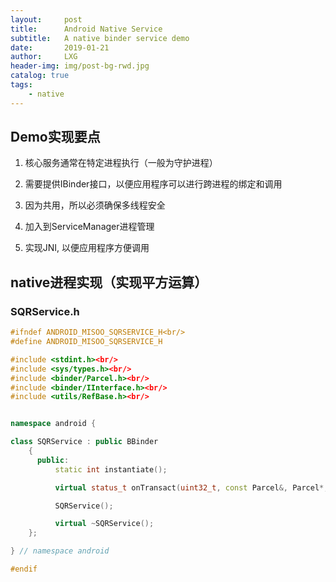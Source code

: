 ```yaml
---
layout:     post
title:      Android Native Service
subtitle:   A native binder service demo
date:       2019-01-21
author:     LXG
header-img: img/post-bg-rwd.jpg
catalog: true
tags:
    - native
---
```


## Demo实现要点

1. 核心服务通常在特定进程执行（一般为守护进程）

2. 需要提供IBinder接口，以便应用程序可以进行跨进程的绑定和调用

3. 因为共用，所以必须确保多线程安全

4. 加入到ServiceManager进程管理

5. 实现JNI, 以便应用程序方便调用


## native进程实现（实现平方运算）

### SQRService.h

```c++
#ifndef ANDROID_MISOO_SQRSERVICE_H<br/>
#define ANDROID_MISOO_SQRSERVICE_H

#include <stdint.h><br/>
#include <sys/types.h><br/>
#include <binder/Parcel.h><br/>
#include <binder/IInterface.h><br/>
#include <utils/RefBase.h><br/>


namespace android {

class SQRService : public BBinder
    {
      public:
          static int instantiate();

          virtual status_t onTransact(uint32_t, const Parcel&, Parcel*, uint32_t);

          SQRService();

          virtual ~SQRService();
    };

} // namespace android

#endif
```






